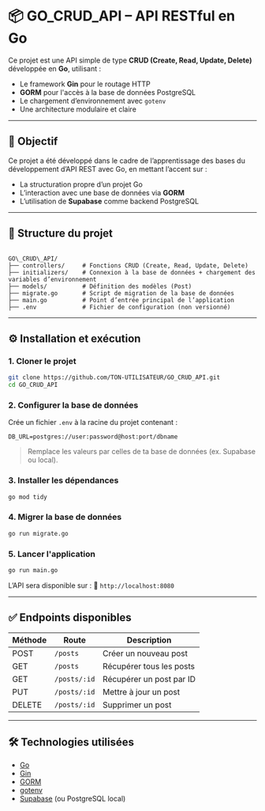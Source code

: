 # 📦 GO_CRUD_API – API RESTful en Go

Ce projet est une API simple de type **CRUD (Create, Read, Update, Delete)** développée en **Go**, utilisant :

- Le framework **Gin** pour le routage HTTP
- **GORM** pour l'accès à la base de données PostgreSQL
- Le chargement d’environnement avec `gotenv`
- Une architecture modulaire et claire

---

## 🎯 Objectif

Ce projet a été développé dans le cadre de l’apprentissage des bases du développement d’API REST avec Go, en mettant l’accent sur :

- La structuration propre d’un projet Go
- L’interaction avec une base de données via **GORM**
- L’utilisation de **Supabase** comme backend PostgreSQL

---

## 📁 Structure du projet

```

GO\_CRUD\_API/
├── controllers/     # Fonctions CRUD (Create, Read, Update, Delete)
├── initializers/    # Connexion à la base de données + chargement des variables d’environnement
├── models/          # Définition des modèles (Post)
├── migrate.go       # Script de migration de la base de données
├── main.go          # Point d’entrée principal de l’application
├── .env             # Fichier de configuration (non versionné)

````

---

## ⚙️ Installation et exécution

### 1. Cloner le projet

```bash
git clone https://github.com/TON-UTILISATEUR/GO_CRUD_API.git
cd GO_CRUD_API
````

### 2. Configurer la base de données

Crée un fichier `.env` à la racine du projet contenant :

```env
DB_URL=postgres://user:password@host:port/dbname
```

> Remplace les valeurs par celles de ta base de données (ex. Supabase ou local).

### 3. Installer les dépendances

```bash
go mod tidy
```

### 4. Migrer la base de données

```bash
go run migrate.go
```

### 5. Lancer l'application

```bash
go run main.go
```

L’API sera disponible sur :
📍 `http://localhost:8080`

---

## ✅ Endpoints disponibles

| Méthode | Route        | Description              |
| ------- | ------------ | ------------------------ |
| POST    | `/posts`     | Créer un nouveau post    |
| GET     | `/posts`     | Récupérer tous les posts |
| GET     | `/posts/:id` | Récupérer un post par ID |
| PUT     | `/posts/:id` | Mettre à jour un post    |
| DELETE  | `/posts/:id` | Supprimer un post        |

---

## 🛠️ Technologies utilisées

* [Go](https://golang.org/)
* [Gin](https://github.com/gin-gonic/gin)
* [GORM](https://gorm.io/)
* [gotenv](https://github.com/subosito/gotenv)
* [Supabase](https://supabase.com/) (ou PostgreSQL local)

